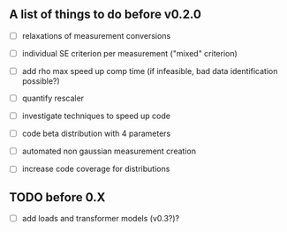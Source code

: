 ## A list of things to do before v0.2.0

- [ ] relaxations of measurement conversions

- [ ] individual SE criterion per measurement ("mixed" criterion)

- [ ] add rho max speed up comp time (if infeasible, bad data identification possible?)

- [ ] quantify rescaler

- [ ] investigate techniques to speed up code

- [ ] code beta distribution with 4 parameters

- [ ] automated non gaussian measurement creation

- [ ] increase code coverage for distributions

## TODO before 0.X

- [ ] add loads and transformer models (v0.3?)?
